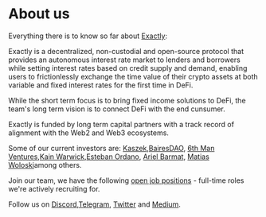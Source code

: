 # About us

Everything there is to know so far about [Exactly](https://exact.ly):

Exactly is a decentralized, non-custodial and open-source protocol that provides an autonomous interest rate market to lenders and borrowers while setting interest rates based on credit supply and demand, enabling users to frictionlessly exchange the time value of their crypto assets at both variable and fixed interest rates for the first time in DeFi.

While the short term focus is to bring fixed income solutions to DeFi, the team's long term vision is to connect DeFi with the end cunsumer.

Exactly is funded by long term capital partners with a track record of alignment with the Web2 and Web3 ecosystems.

Some of our current investors are: [Kaszek](https://www.kaszek.com),[BairesDAO](https://twitter.com/bairesdao), [6th Man Ventures](https://www.6thman.ventures),[Kain Warwick](https://twitter.com/kaiynne),[Esteban Ordano](https://github.com/eordano), [Ariel Barmat](https://github.com/abarmat), [Matias Woloski](https://github.com/woloski)among others.

Join our team, we have the following [open job positions](https://github.com/exactly-protocol/about/tree/main/jobs) - full-time roles we're actively recruiting for.

Follow us on [Discord](https://exact.ly/discord),[Telegram](https://t.me/exactlyFinance), [Twitter](https://twitter.com/exactlyprotocol) and [Medium](https://medium.com/@exactly_protocol).
